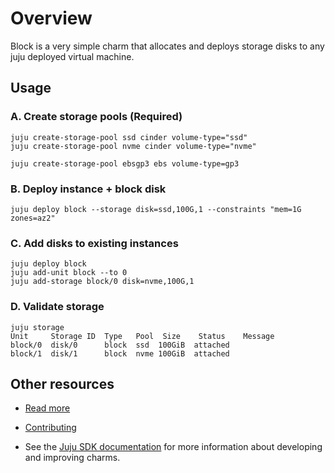 # Overview

Block is a very simple charm that allocates and deploys storage disks to any juju deployed virtual machine.

## Usage

### A. Create storage pools (Required)

```
juju create-storage-pool ssd cinder volume-type="ssd"
juju create-storage-pool nvme cinder volume-type="nvme"
```
```
juju create-storage-pool ebsgp3 ebs volume-type=gp3
```

### B. Deploy instance + block disk

```
juju deploy block --storage disk=ssd,100G,1 --constraints "mem=1G zones=az2"
```

### C. Add disks to existing instances

```
juju deploy block
juju add-unit block --to 0
juju add-storage block/0 disk=nvme,100G,1
```

### D. Validate storage

```
juju storage
Unit     Storage ID  Type   Pool  Size    Status    Message
block/0  disk/0      block  ssd  100GiB  attached  
block/1  disk/1      block  nvme 100GiB  attached  
```

## Other resources

- [Read more](https://charmhub.io/block)

- [Contributing](CONTRIBUTING.md) <!-- or link to other contribution documentation -->

- See the [Juju SDK documentation](https://juju.is/docs/sdk) for more information about developing and improving charms.

